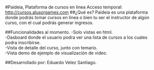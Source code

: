 #Paideia, Plataforma de cursos en linea
Acceso temporal: http://cursos.alusorgames.com
##¿Qué es?
Paideia es una plataforma donde podrás tomar cursos en línea o bien tu ser el instructor de algún curso, con el cual podrás generar ingresos.


##Funcionalidades al momento.
-Solo vistas en html.  
-Dasboard donde el usuario podra ver una lista de cursos a los cuales podra inscribirse.  
-Vista de detalle del curso, junto con temario.  
-Vista demo de ejemplo de visualización de video.  

##Desarrollado por:
Eduardo Velez Santiago.